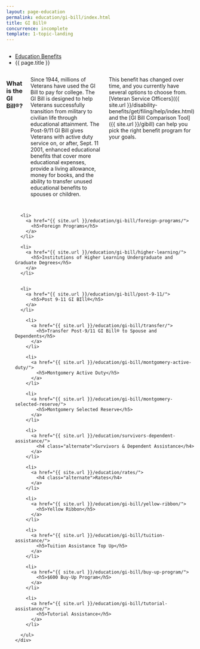 ```yaml
---
layout: page-education
permalink: education/gi-bill/index.html
title: GI Bill®
concurrence: incomplete
template: 1-topic-landing
---
```


<div class="splash" markdown="0">
<div class="row" markdown="0">
<div class="small-12 columns" markdown="0">

<ul class="breadcrumbs" role="menubar" aria-label="Primary">
<li class="parent"><a href="{{ site.url }}/education/">Education Benefits</a></li>
<li class="active">{{ page.title }}</li>
</ul>

</div>
</div>
</div>

<div class="main" role="main" markdown="0">

<div class="section one" markdown="0">
<div class="primary" markdown="0">
<div class="row" markdown="0">
<div class="small-12 columns" markdown="1">

### What is the GI Bill®?

Since 1944, millions of Veterans have used the GI Bill to pay for college. The GI Bill is designed to help Veterans successfully transition from military to civilian life through educational attainment.  The Post-9/11 GI Bill gives Veterans with active duty service on, or after, Sept. 11 2001, enhanced educational benefits that cover more educational expenses, provide a living allowance, money for books, and the ability to transfer unused educational benefits to spouses or children.

This benefit has changed over time, and you currently have several options to choose from. [Veteran Service Officers]({{ site.url }}/disability-benefits/get/filing/help/index.html) and the [GI Bill Comparison Tool]({{ site.url }}/gibill) can help you pick the right benefit program for your goals.

</div>
</div>
</div>
</div>

<div class="navigation">
  <div class="row">
    <div class="small-12 columns">
      <ul class="small-block-grid-1 medium-block-grid-3 cards small">

      <li>
        <a href="{{ site.url }}/education/gi-bill/foreign-programs/">
          <h5>Foreign Programs</h5>
        </a>
      </li>

      <li>
        <a href="{{ site.url }}/education/gi-bill/higher-learning/">
          <h5>Institutions of Higher Learning Undergraduate and Graduate Degrees</h5>
        </a>
      </li>


      <li>
        <a href="{{ site.url }}/education/gi-bill/post-9-11/">
          <h5>Post 9-11 GI BIll®</h5>
        </a>
      </li>

        <li>
          <a href="{{ site.url }}/education/gi-bill/transfer/">
            <h5>Transfer Post-9/11 GI Bill® to Spouse and Dependents</h5>
          </a>
        </li>    

        <li>
          <a href="{{ site.url }}/education/gi-bill/montgomery-active-duty/">
            <h5>Montgomery Active Duty</h5>
          </a>
        </li>

        <li>
          <a href="{{ site.url }}/education/gi-bill/montgomery-selected-reserve/">
            <h5>Montgomery Selected Reserve</h5>
          </a>
        </li>

        <li>
          <a href="{{ site.url }}/education/survivors-dependent-assistance/">
            <h4 class="alternate">Survivors & Dependent Assistance</h4>
          </a>
        </li>

        <li>
          <a href="{{ site.url }}/education/rates/">
            <h4 class="alternate">Rates</h4>
          </a>
        </li>

        <li>
          <a href="{{ site.url }}/education/gi-bill/yellow-ribbon/">
            <h5>Yellow Ribbon</h5>
          </a>
        </li>

        <li>
          <a href="{{ site.url }}/education/gi-bill/tuition-assistance/">
            <h5>Tuition Assistance Top Up</h5>
          </a>
        </li>

        <li>
          <a href="{{ site.url }}/education/gi-bill/buy-up-program/">
            <h5>$600 Buy-Up Program</h5>
          </a>
        </li>

        <li>
          <a href="{{ site.url }}/education/gi-bill/tutorial-assistance/">
            <h5>Tutorial Assistance</h5>
          </a>
        </li>

      </ul>
    </div>
  </div>
</div>
